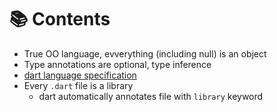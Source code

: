 # :books: Contents

- True OO language, evverything (including null) is an object
- Type annotations are optional, type inference
- [dart language specification ](https://dart.dev/guides/language/specifications/DartLangSpec-v2.10.pdf)
- Every `.dart` file is a library
  - dart automatically annotates file with `library` keyword

<ListPages />
